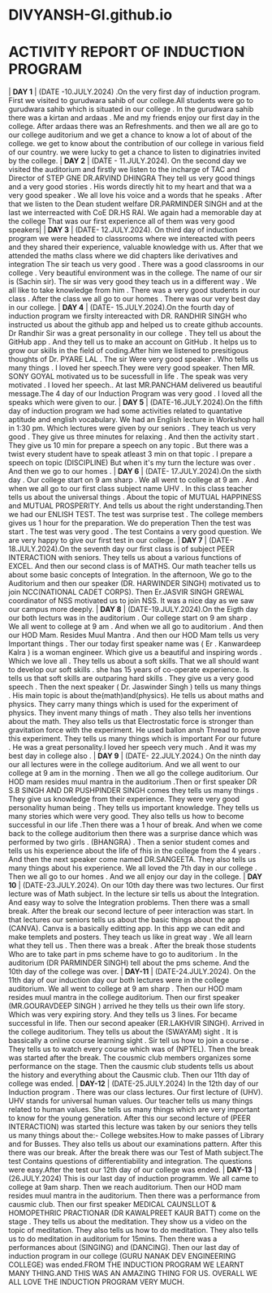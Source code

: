 # DIVYANSH-GI.github.io
# ACTIVITY REPORT OF INDUCTION PROGRAM

| __DAY 1__ | (DATE -10.JULY.2024) .On the very first day of induction program. First we visited to gurudwara sahib of our college.All students were go to gurudwara sahib which is situated in our college . In the gurudwara sahib there was a kirtan and ardaas . Me and my friends enjoy our first day in the college. After ardaas there was an Refreshments. and then we all are go to our college auditorium and we get a chance to know a lot of about of the college. we get to know about the contribution of our college in various field of our country. we were lucky to get a chance to listen to diginatries invited by the college. 
| __DAY 2__ | (DATE - 11.JULY.2024). On the second day we visited the auditorium and firstly we listen to the incharge of TAC and Director of STEP GNE DR.ARVIND DHINGRA They tell us very good things and a very good stories . His words directly hit to my heart and that wa a very good speaker . We all love his voice and a words that he speaks . After that we listen to the Dean student welfare DR.PARMINDER SINGH and at the last we interreacted with CoE DR.HS RAI. We again had a memorable day at the college That was our first experience all of them was very good speakers| 
| __DAY 3__ | (DATE- 12.JULY.2024). On third day of induction program we were headed to classrooms where we intereacted with peers and they shared their experience, valuable knowledge with us. After that we attended the maths class where we did chapters like derivatives and integration The sir teach us very good . There was a good classrooms in our college . Very beautiful environment was in the college. The name of our sir is (Sachin sir). The sir was very good they teach us in a different way . We all like to take knowledge from him . There was a very good students in our class . After the class we all go to our homes . There was our very best day in our college.
| __DAY 4__ | (DATE- 15.JULY.2024).On the fourth day of induction program we firslty intereacted with DR. RANDHIR SINGH who instructed us about the github app and helped us to create github accounts. Dr Randhir Sir was a great personality in our college . They tell us about the GitHub app . And they tell us to make an account on GitHub . It helps us to grow our skills in the field of coding.After him we listened to presitigous thoughts of Dr. PYARE LAL . The sir Were very good speaker . Who tells us many things . I loved her speech.They were very good speaker. Then MR. SONY GOYAL motivated us to be sucessfull in life . The speak was very motivated . I loved her speech.. At last MR.PANCHAM delivered us beautiful message.The 4 day of our Induction Program was very good . I loved all the speaks which were given to our.
| __DAY 5__ | (DATE-16.JULY.2024).On the fifth day of induction program we had some activities related to quantative aptitude and english vocabulary. We had an English lecture in Workshop hall in 1:30 pm. Which lectures were given by our seniors . They teach us very good . They give us three minutes for relaxing . And then the activity start . They give us 10 min  for prepare a speech on any topic . But there was a twist every student have to speak atleast 3 min on that topic . I prepare a speech on topic (DISCIPLINE) But when it's my turn the lecture was over . And then we go to our homes . 
| __DAY 6__ | (DATE- 17.JULY.2024).On the sixth day . Our college start on 9 am sharp . We all went to college at 9 am . And when we all go to our first class subject name UHV . In this class teacher tells us about the universal things . About the topic of MUTUAL HAPPINESS and MUTUAL PROSPERITY. And tells us about the right understanding.Then we had our ENLISH TEST. The test was surprise test . The college members gives us 1 hour for the preparation. We do preperation Then the test was start . The test was very good . The test Contains a very good question. We are very happy to give our first test in our college. 
| __DAY 7__ | (DATE-18.JULY.2024).On the seventh day our first class is of subject PEER INTERACTION with seniors. They tells us about a various functions of EXCEL. And then our second class is of MATHS. Our math teacher tells us about some basic concepts of Integration. In the afternoon, We go to the Auditorium and then our speaker (DR. HARWINDER SINGH) motivated us to join NCC(NATIONAL CADET CORPS). Then Er.JASVIR SINGH GREWAL coordinator of NSS motivated us to join NSS. It was a nice day as we saw our campus more deeply.
| __DAY 8__ | (DATE-19.JULY.2024).On the Eigth day our both lecturs was in the auditorium . Our college start on 9 am sharp . We all went to college at 9 am . And when we all go to auditorium . And then our HOD Mam. Resides Muul Mantra . And then our HOD Mam tells us very Important things . Ther our today first speaker name was ( Er . Kanwardeep Kalra ) is a woman engineer. Which give us a beautiful and inspiring words . Which we love all . They tells us about a soft skills. That we all should want to develop our soft skills . she has 15 years of co-operate experience. Is tells us that soft skills are outparing hard skills . They give us a very good speech . Then the next speaker (  Dr. Jaswinder Singh ) tells us many things . His main topic is about the(math)and(physics). He tells us about maths and physics. They carry many things which is used for the experiment of physics. They invent many things of math . They also tells her inventions about the math. They also tells us that Electrostatic force is stronger than gravitation force with the experiment. He used ballon ansh Thread to prove this experiment. They tells us many things which is important For our future . He was a great personality.I loved her speech very much . And it was my best day in college also .
| __DAY 9__ | (DATE- 22.JULY.2024.) On the ninth day our all lectures were in the college auditorium. And we all went to our college at 9 am in the morning . Then we all go the college auditorium. Our HOD mam resides muul mantra in the auditorium .Then or first speaker DR S.B SINGH AND DR PUSHPINDER SINGH comes they tells us many things . They give us knowledge from their experience. They were very good personality human being . They tells us important knowledge. They tells us many stories which were very good. They also tells us how to become successful in our life .Then there was a 1 hour of break. And when we come back to the college auditorium then there was a surprise dance which was performed by two girls . (BHANGRA) . Then a senior student comes and tells us his experience about the life of fhis in the college from the 4 years . And then the next speaker come named DR.SANGEETA. They also tells us many things about his experience. We all loved the 7th day in our college . Then we all go to our homes . And we all enjoy our day in the college.
| __DAY 10__ | (DATE-23.JULY.2024). On our 10th day there was two lectures. Our first lecture was of Math subject. In the lecture sir tells us about the Integration. And easy way to solve the Integration problems. Then there was a small break. After the break our second lecture of peer interaction was start. In that lectures our seniors tells us about the basic things about the app (CANVA). Canva is a basically editting app. In this app we can edit and make templets and posters. They teach us like in great way . We all learn what they tell us . Then there was a break . After the break those students Who are to take part in pms scheme have to go to auditorium . In the auditorium (DR PARMINDER SINGH) tell about the pms scheme. And the 10th day of the college was over.
| __DAY-11__ | (DATE-24.JULY.2024). On the 11th day of our induction day our both lectures were in the college auditorium. We all went to college at 9 am sharp . Then our HOD mam resides muul mantra in the college auditorium. Then our first speaker (MR.GOURAVDEEP SINGH ) arrived he they tells us their own life story. Which was very expiring story. And they tells us 3 lines. For became successful in life. Then our second apeaker (ER.LAKHVIR SINGH). Arrived in the college auditorium. They tells us about the (SWAYAM) sight . It is bassically a online course learning sight . Sir tell us how to join a course . They tells us to watch every course which was of (NPTEL). Then the break was started after the break. The cousmic club members organizes some performance on the stage. Then the causmic club students tells us about the history and everything about the Causmic club. Then our 11th day of college was ended.
| __DAY-12__ | (DATE-25.JULY.2024) In the 12th day of our Induction program . There was our class lectures. Our first lecture of (UHV). UHV stands for universal human values. Our teacher tells us many things related to human values. She tells us many things which are very important to know for the young generation. After this our second lecture of (PEER INTERACTION) was started this lecture was taken by our seniors they tells us many things about the:- College websites.How to make passes of Library and for Busses. They also tells us about our examinations pattern. After this there was our break. After the break there was our Test of Math subject.The test Contains questions of differentiability and integration. The questions were easy.After the test our 12th day of our college was ended.
| __DAY-13__ | (26.JULY.2024) This is our last day of induction programm. We all came to college at 9am sharp. Then we reach auditorium. Then our HOD mam resides muul mantra in the auditorium. Then there was a performance from causmic club. Then our first speaker MEDICAL CAUNSLLOT & HOMOPETHRIC PRACTIONAR (DR KAWALPREET KAUR BATT) come on the stage . They tells us about the meditation. They show us a video on the topic of meditation. They also tells us how to do meditation. They also tells us to do meditation in auditorium for 15mins.
Then there was a performances about (SINGING) and (DANCING). Then our last day of induction program in our college (GURU NANAK DEV ENGINEERING COLLEGE) was ended.FROM THE INDUCTION PROGRAM WE LEARNT MANY THING.AND THIS WAS AN AMAZING THING FOR US. OVERALL WE ALL LOVE THE INDUCTION PROGRAM VERY MUCH.
